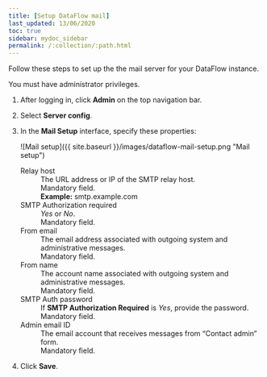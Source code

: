 ```yaml
---
title: [Setup DataFlow mail]
last_updated: 13/06/2020
toc: true
sidebar: mydoc_sidebar
permalink: /:collection/:path.html
---
```

Follow these steps to set up the the mail server for your DataFlow instance.

You must have administrator privileges.

1. After logging in, click **Admin** on the top navigation bar.

2. Select **Server config**.

3. In the **Mail Setup** interface, specify these properties:

   ![Mail setup]({{ site.baseurl }}/images/dataflow-mail-setup.png "Mail setup")

   <dl id="dataflow-mail-config-properties">
     <dlentry id="dataflow-mail-config-relay-host">
       <dt>Relay host</dt>
       <dd>The URL address or IP of the SMTP relay host.<br/>Mandatory field.</dd>
       <dd id="relay-host-example"><strong>Example:</strong> smtp.example.com</dd></dlentry>
       <dlentry id="dataflow-mail-config-smtp-authorization-required">
         <dt>SMTP Authorization required</dt>
         <dd><em>Yes</em> or <em>No</em>.<br/>Mandatory field.</dd></dlentry>
      <dlentry id="dataflow-mail-config-from-email">
       <dt>From email</dt>
       <dd>The email address associated with outgoing system and administrative messages.<br/>Mandatory field.</dd></dlentry>
     <dlentry id="dataflow-mail-config-from-name">
       <dt>From name</dt>
       <dd>The account name associated with outgoing system and administrative messages.<br/>Mandatory field.</dd></dlentry>
     <dlentry id="dataflow-mail-config-smtp-auth-password">
       <dt>SMTP Auth password</dt>
       <dd>If <strong>SMTP Authorization Required</strong> is <em>Yes</em>, provide the password.
       <br/>Mandatory field.</dd></dlentry>
      <dlentry id="dataflow-mail-config-admin-email-id">
       <dt>Admin email ID</dt>
       <dd>The email account that receives messages from “Contact admin” form.<br/>Mandatory field.</dd></dlentry>
   </dl>

4. Click **Save**.   
